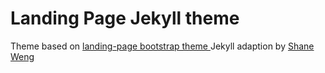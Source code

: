 # Landing Page Jekyll theme

Theme based on [landing-page bootstrap theme ](http://startbootstrap.com/templates/landing-page/)
Jekyll adaption by [Shane Weng](https://github.com/swcool/landing-page-theme)
